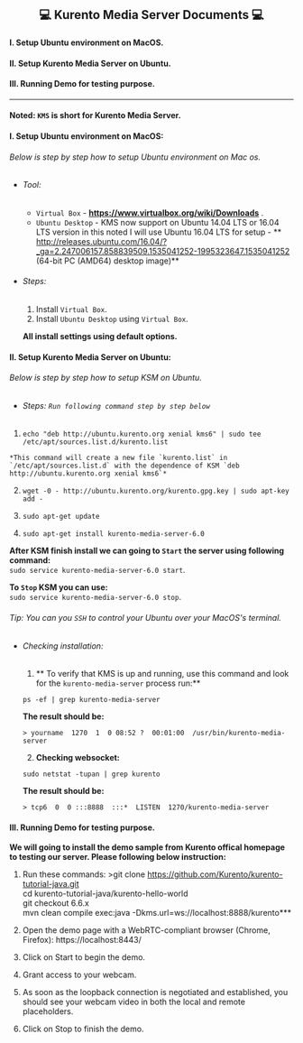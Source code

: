 ## <center> 💻 **Kurento Media Server Documents**  💻 </center>

#### I. **Setup Ubuntu environment on MacOS.**
#### II. **Setup Kurento Media Server on Ubuntu.**
#### III. **Running Demo for testing purpose.**

****

#### Noted: `KMS` is short for Kurento Media Server.

#### I. **Setup Ubuntu environment on MacOS:**

###### Below is step by step how to setup Ubuntu environment on Mac os.
  * ###### Tool:
    * `Virtual Box` - **https://www.virtualbox.org/wiki/Downloads** .
    * `Ubuntu Desktop` - KMS now support on Ubuntu 14.04 LTS or 16.04 LTS version in this noted I will use Ubuntu 16.04 LTS for setup - ** http://releases.ubuntu.com/16.04/?_ga=2.247006157.858839509.1535041252-1995323647.1535041252 (64-bit PC (AMD64) desktop image)**

  * ###### Steps:
    1. Install `Virtual Box`.
    2. Install `Ubuntu Desktop` using `Virtual Box`.

      **All install settings using default options.**

#### II. **Setup Kurento Media Server on Ubuntu:**

###### Below is step by step how to setup KSM on Ubuntu.

 * ###### Steps: `Run following command step by step below`

  1. ```echo "deb http://ubuntu.kurento.org xenial kms6" | sudo tee /etc/apt/sources.list.d/kurento.list```

    *This command will create a new file `kurento.list` in `/etc/apt/sources.list.d` with the dependence of KSM `deb http://ubuntu.kurento.org xenial kms6`*

   2. ```wget -0 - http://ubuntu.kurento.org/kurento.gpg.key | sudo apt-key add -```

   3. ```sudo apt-get update```
   4. ```sudo apt-get install kurento-media-server-6.0```


**After KSM finish install we can going to `Start` the server using following command:** <br>
`sudo service kurento-media-server-6.0 start`.


**To `Stop` KSM you can use:** <br>
`sudo service kurento-media-server-6.0 stop`.

###### Tip: You can you `SSH` to control your Ubuntu over your MacOS's terminal.

  * ###### Checking installation:
    1. ** To verify that KMS is up and running, use this command and look for the `kurento-media-server` process run:**

      `ps -ef | grep kurento-media-server`

      **The result should be:**

      `> yourname  1270  1  0 08:52 ?  00:01:00  /usr/bin/kurento-media-server`

    2. **Checking websocket:**

      `sudo netstat -tupan | grep kurento`  

      **The result should be:**

      `> tcp6  0  0 :::8888  :::*  LISTEN  1270/kurento-media-server`

#### III. **Running Demo for testing purpose.**

**We will going to install the demo sample from Kurento offical homepage to testing our server. Please following below instruction:**

  1. Run these commands:
    >git clone https://github.com/Kurento/kurento-tutorial-java.git <br>
    cd kurento-tutorial-java/kurento-hello-world
    <br>
    git checkout 6.6.x<br>
    mvn clean compile exec:java -Dkms.url=ws://localhost:8888/kurento***

2. Open the demo page with a WebRTC-compliant browser (Chrome, Firefox): https://localhost:8443/

3. Click on Start to begin the demo.

4. Grant access to your webcam.

5. As soon as the loopback connection is negotiated and established, you should see your webcam video in both the local and remote placeholders.

6. Click on Stop to finish the demo.
